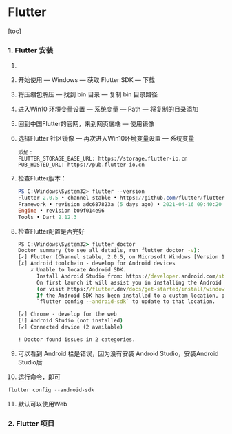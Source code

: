 # Flutter



[toc]



### 1. Flutter 安装

1. [中国Flutter]: https://flutter.cn/

2. 开始使用 — Windows — 获取 Flutter SDK — 下载

3. 将压缩包解压 — 找到 bin 目录 — 复制 bin 目录路径

4. 进入Win10 环境变量设置 — 系统变量 — Path — 将复制的目录添加

5. 回到中国Flutter的官网，来到网页底端 — 使用镜像

6. 选择Flutter 社区镜像 — 再次进入Win10环境变量设置 — 系统变量

   ```
   添加：
   FLUTTER_STORAGE_BASE_URL: https://storage.flutter-io.cn
   PUB_HOSTED_URL: https://pub.flutter-io.cn
   ```

7. 检查Flutter版本：

   ```powershell
   PS C:\Windows\System32> flutter --version
   Flutter 2.0.5 • channel stable • https://github.com/flutter/flutter.git
   Framework • revision adc687823a (5 days ago) • 2021-04-16 09:40:20 -0700
   Engine • revision b09f014e96
   Tools • Dart 2.12.3
   ```
   
8. 检查Flutter配置是否完好

   ```cmd
   PS C:\Windows\System32> flutter doctor
   Doctor summary (to see all details, run flutter doctor -v):
   [✓] Flutter (Channel stable, 2.0.5, on Microsoft Windows [Version 10.0.19042.804], locale zh-CN)
   [✗] Android toolchain - develop for Android devices
       ✗ Unable to locate Android SDK.
         Install Android Studio from: https://developer.android.com/studio/index.html
         On first launch it will assist you in installing the Android SDK components.
         (or visit https://flutter.dev/docs/get-started/install/windows#android-setup for detailed instructions).
         If the Android SDK has been installed to a custom location, please use
         `flutter config --android-sdk` to update to that location.
   
   [✓] Chrome - develop for the web
   [!] Android Studio (not installed)
   [✓] Connected device (2 available)
   
   ! Doctor found issues in 2 categories.
   ```

9. 可以看到 Android 栏是错误，因为没有安装 Android Studio，安装Android Studio后

10. 运行命令，即可

   ```powershell
   flutter config --android-sdk
   ```

11. 默认可以使用Web



### 2. Flutter 项目


